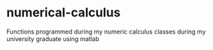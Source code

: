 # numerical-calculus
Functions programmed during my numeric calculus classes during my university graduate using matlab

